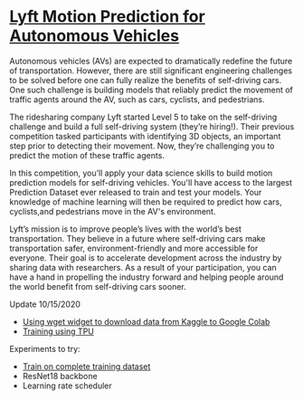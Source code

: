 # [Lyft Motion Prediction for Autonomous Vehicles](https://www.kaggle.com/c/lyft-motion-prediction-autonomous-vehicles)

Autonomous vehicles (AVs) are expected to dramatically redefine the future of transportation. However, there are still significant engineering challenges to be solved before one can fully realize the benefits of self-driving cars. One such challenge is building models that reliably predict the movement of traffic agents around the AV, such as cars, cyclists, and pedestrians.

The ridesharing company Lyft started Level 5 to take on the self-driving challenge and build a full self-driving system (they’re hiring!). Their previous competition tasked participants with identifying 3D objects, an important step prior to detecting their movement. Now, they’re challenging you to predict the motion of these traffic agents.

In this competition, you’ll apply your data science skills to build motion prediction models for self-driving vehicles. You'll have access to the largest Prediction Dataset ever released to train and test your models. Your knowledge of machine learning will then be required to predict how cars, cyclists,and pedestrians move in the AV's environment.

Lyft’s mission is to improve people’s lives with the world’s best transportation. They believe in a future where self-driving cars make transportation safer, environment-friendly and more accessible for everyone. Their goal is to accelerate development across the industry by sharing data with researchers. As a result of your participation, you can have a hand in propelling the industry forward and helping people around the world benefit from self-driving cars sooner.

Update 10/15/2020
- [Using wget widget to download data from Kaggle to Google Colab](https://www.kaggle.com/kool777/ultimate-google-colab-training-batch-size-64)
- [Training using TPU](https://www.kaggle.com/doanquanvietnamca/tpu-resnet50-faster-better)

Experiments to try:
- [Train on complete training dataset](https://www.kaggle.com/philculliton/lyft-full-training-set)
- ResNet18 backbone
- Learning rate scheduler
